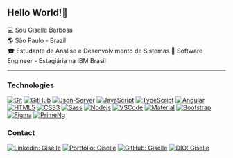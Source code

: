 ## Hello World!👋

:computer: Sou Giselle Barbosa  
:earth_americas: São Paulo - Brazil  
:mortar_board: Estudante de Analise e Desenvolvimento de Sistemas 
:briefcase: Software Engineer - Estagiária na IBM Brasil 

---

### Technologies

[![Git](https://img.shields.io/badge/-Git-black?style=flat-square&logo=git)](https://www.linkedin.com/in/gisellebarb/)
[![GitHub](https://img.shields.io/badge/-GitHub-181717?style=flat-square&logo=github)](https://www.linkedin.com/in/gisellebarb/)
[![Json-Server](https://img.shields.io/badge/-JSON_Server-black?style=flat-square&logoColor=white)](https://www.linkedin.com/in/gisellebarb/)
[![JavaScript](https://img.shields.io/badge/-JavaScript-black?style=flat-square&logo=javascript)](https://www.linkedin.com/in/gisellebarb/)
[![TypeScript](https://img.shields.io/badge/-TypeScript-007ACC?style=flat-square&logo=typescript&logoColor=white)](https://www.linkedin.com/in/gisellebarb/)
[![Angular](https://img.shields.io/badge/-Angular-DD0031?style=flat-square&logo=angular)](https://www.linkedin.com/in/gisellebarb/)
[![HTML5](https://img.shields.io/badge/-HTML5-E34F26?style=flat-square&logo=html5&logoColor=white)](https://www.linkedin.com/in/gisellebarb/)
[![CSS3](https://img.shields.io/badge/-CSS3-1572B6?style=flat-square&logo=css3)](https://www.linkedin.com/in/gisellebarb/)
[![Sass](https://img.shields.io/badge/-Sass-CC6699?style=flat-square&logo=sass&logoColor=white)](https://www.linkedin.com/in/gisellebarb/)
[![Nodejs](https://img.shields.io/badge/-Nodejs-339933?style=flat-square&logo=Node.js&logoColor=white)](https://www.linkedin.com/in/gisellebarb/)
[![VSCode](https://img.shields.io/badge/-VSCode-007ACC?style=flat-square&logo=visual-studio-code&logoColor=white)](https://www.linkedin.com/in/gisellebarb/)
[![Material](https://img.shields.io/badge/-Angular_Material-navy?style=flat-square&logoColor=white)](https://www.linkedin.com/in/gisellebarb/)
[![Bootstrap](https://img.shields.io/badge/-Bootstrap-6610f2?style=flat-square&logo=bootstrap&logoColor=fff)](https://www.linkedin.com/in/gisellebarb/)
[![Figma](https://img.shields.io/badge/-Figma-blueviolet?style=flat-square&logo=Figma&logoColor=white)](https://www.linkedin.com/in/gisellebarb/)
[![PrimeNg](https://img.shields.io/badge/-PrimeNg-DD0031?style=flat-square)](https://www.linkedin.com/in/gisellebarb/)

### Contact

[![Linkedin: Giselle](https://img.shields.io/badge/-Linkedin-blue?style=flat-square&logo=Linkedin&logoColor=white&link=https://www.linkedin.com/in/gisellebarb/)](https://www.linkedin.com/in/gisellebarb/)
[![Portfólio: Giselle](https://img.shields.io/badge/-Portfólio-critical?style=style=flat-square&logo=porfólio&logoColor=white&link=https://gisellebarbosa.github.io/portfolio/)](https://gisellebarbosa.github.io/portfolio/)
[![GitHub: Giselle](https://img.shields.io/badge/GitHub-000?style=for-the-badge&logo=github&logoColor=30A3DC)](https://github.com/GiselleBarbosa/)
[![DIO: Giselle](https://img.shields.io/badge/-Meu%20Perfil%20na%20DIO-30A3DC?style=for-the-badge)](https://www.dio.me/users/g88barbosa)
